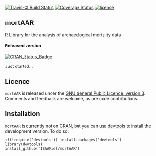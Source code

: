 [![Travis-CI Build Status](https://travis-ci.org/ISAAKiel/mortAAR.svg?branch=master)](https://travis-ci.org/ISAAKiel/mortAAR) [![Coverage Status](https://img.shields.io/codecov/c/github/ISAAKiel/mortAAR/master.svg)](https://codecov.io/github/ISAAKiel/mortAAR?branch=master)
[![license](https://img.shields.io/badge/license-GPL%203-B50B82.svg)](https://www.r-project.org/Licenses/GPL-3)

mortAAR
-------

R Library for the analysis of archaeological mortality data

#### Released version

[![CRAN\_Status\_Badge](http://www.r-pkg.org/badges/version/mortAAR)](http://cran.r-project.org/package=mortAAR)

Just started...

Licence
-------

`mortAAR` is released under the [GNU General Public Licence, version 3](http://www.r-project.org/Licenses/GPL-3). Comments and feedback are welcome, as are code contributions.

Installation
------------

`mortAAR` is currently not on [CRAN](http://cran.r-project.org/), but you can use [devtools](http://cran.r-project.org/web/packages/devtools/index.html) to install the development version. To do so:

    if(!require('devtools')) install.packages('devtools')
    library(devtools)
    install_github('ISAAKiel/mortAAR')
